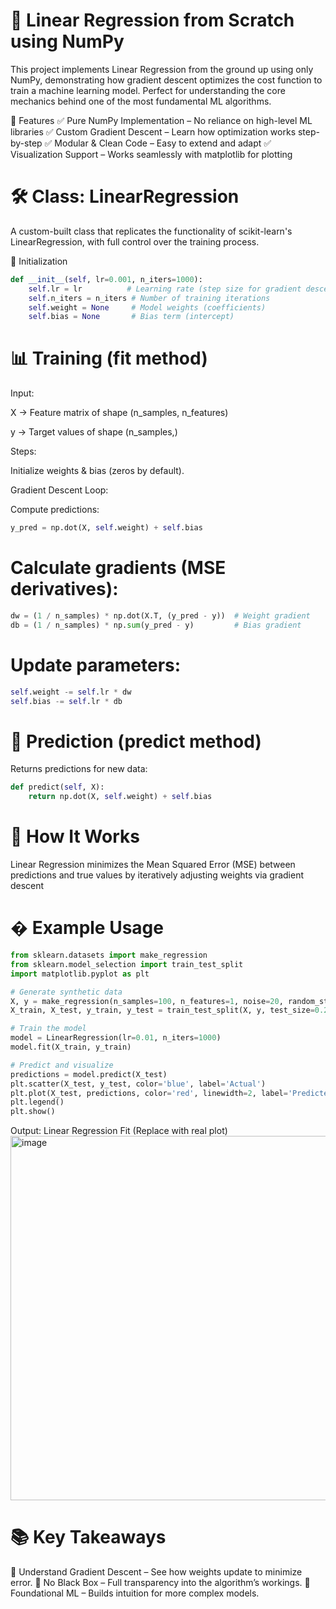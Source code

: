 # **📘 Linear Regression from Scratch using NumPy**
This project implements Linear Regression from the ground up using only NumPy, demonstrating how gradient descent optimizes the cost function to train a machine learning model. Perfect for understanding the core mechanics behind one of the most fundamental ML algorithms.

🚀 Features
✅ Pure NumPy Implementation – No reliance on high-level ML libraries
✅ Custom Gradient Descent – Learn how optimization works step-by-step
✅ Modular & Clean Code – Easy to extend and adapt
✅ Visualization Support – Works seamlessly with matplotlib for plotting

# 🛠️ Class: LinearRegression
A custom-built class that replicates the functionality of scikit-learn's LinearRegression, with full control over the training process.

🔧 Initialization
```python
def __init__(self, lr=0.001, n_iters=1000):
    self.lr = lr          # Learning rate (step size for gradient descent)
    self.n_iters = n_iters # Number of training iterations
    self.weight = None     # Model weights (coefficients)
    self.bias = None       # Bias term (intercept)
```


# 📊 Training (fit method)
Input:

X → Feature matrix of shape (n_samples, n_features)

y → Target values of shape (n_samples,)

Steps:

Initialize weights & bias (zeros by default).

Gradient Descent Loop:

Compute predictions:

``` python
y_pred = np.dot(X, self.weight) + self.bias
```

# Calculate gradients (MSE derivatives):

```python
dw = (1 / n_samples) * np.dot(X.T, (y_pred - y))  # Weight gradient
db = (1 / n_samples) * np.sum(y_pred - y)         # Bias gradient
```

# Update parameters:

``` python
self.weight -= self.lr * dw
self.bias -= self.lr * db
```

# 🔮 Prediction (predict method)
Returns predictions for new data:

``` python
def predict(self, X):
    return np.dot(X, self.weight) + self.bias
```

# 🧠 How It Works
Linear Regression minimizes the Mean Squared Error (MSE) between predictions and true values by iteratively adjusting weights via gradient descent

# � Example Usage

```python
from sklearn.datasets import make_regression
from sklearn.model_selection import train_test_split
import matplotlib.pyplot as plt

# Generate synthetic data
X, y = make_regression(n_samples=100, n_features=1, noise=20, random_state=42)
X_train, X_test, y_train, y_test = train_test_split(X, y, test_size=0.2, random_state=42)

# Train the model
model = LinearRegression(lr=0.01, n_iters=1000)
model.fit(X_train, y_train)

# Predict and visualize
predictions = model.predict(X_test)
plt.scatter(X_test, y_test, color='blue', label='Actual')
plt.plot(X_test, predictions, color='red', linewidth=2, label='Predicted')
plt.legend()
plt.show()
```

Output:
Linear Regression Fit (Replace with real plot)
<img width="583" alt="image" src="https://github.com/user-attachments/assets/17cf0b81-3a27-4d00-bd88-405dedd41617" />


# 📚 Key Takeaways
🔹 Understand Gradient Descent – See how weights update to minimize error.
🔹 No Black Box – Full transparency into the algorithm’s workings.
🔹 Foundational ML – Builds intuition for more complex models.

